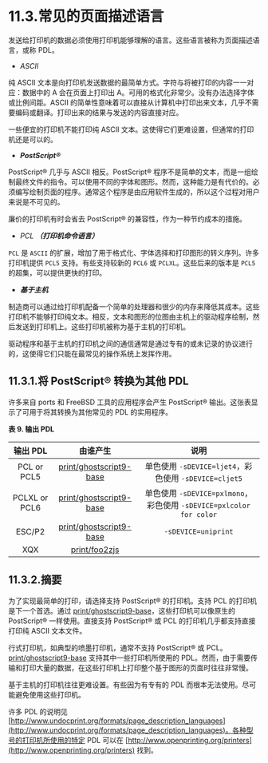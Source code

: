 # 11.3.常见的页面描述语言

发送给打印机的数据必须使用打印机能够理解的语言。这些语言被称为页面描述语言，或称 PDL。

- _ASCII_

纯 ASCII 文本是向打印机发送数据的最简单方式。字符与将被打印的内容一一对应：数据中的 A 会在页面上打印出 A。可用的格式化非常少。没有办法选择字体或比例间距。ASCII 的简单性意味着可以直接从计算机中打印出来文本，几乎不需要编码或翻译。打印出来的结果与发送的内容直接对应。

一些便宜的打印机不能打印纯 ASCII 文本。这使得它们更难设置，但通常的打印机还是可以的。

- _**PostScript®**_

PostScript® 几乎与 ASCII 相反。PostScript® 程序不是简单的文本，而是一组绘制最终文件的指令。可以使用不同的字体和图形。然而，这种能力是有代价的。必须编写绘制页面的程序。通常这个程序是由应用软件生成的，所以这个过程对用户来说是不可见的。

廉价的打印机有时会省去 PostScript® 的兼容性，作为一种节约成本的措施。

- _PCL_ _**（打印机命令语言）**_

`PCL` 是 `ASCII` 的扩展，增加了用于格式化、字体选择和打印图形的转义序列。许多打印机提供 `PCL5` 支持。有些支持较新的 `PCL6` 或 `PCLXL`。这些后来的版本是 `PCL5` 的超集，可以提供更快的打印。

- _**基于主机**_

制造商可以通过给打印机配备一个简单的处理器和很少的内存来降低其成本。这些打印机不能够打印纯文本。相反，文本和图形的位图由主机上的驱动程序绘制，然后发送到打印机上。这些打印机被称为基于主机的打印机。

驱动程序和基于主机的打印机之间的通信通常是通过专有的或未记录的协议进行的，这使得它们只能在最常见的操作系统上发挥作用。

## 11.3.1.将 PostScript® 转换为其他 PDL

许多来自 ports 和 FreeBSD 工具的应用程序会产生 PostScript® 输出。这张表显示了可用于将其转换为其他常见的 PDL 的实用程序。

**表 9. 输出 PDL**

|   输出 PDL    |                                             由谁产生                                             |                                说明                                 |
| :-----------: | :----------------------------------------------------------------------------------------------: | :-----------------------------------------------------------------: |
|  PCL or PCL5  | [print/ghostscript9-base](https://cgit.freebsd.org/ports/tree/print/ghostscript9-base/pkg-descr) |        单色使用 `-sDEVICE=ljet4`，彩色使用 `-sDEVICE=cljet5`        |
| PCLXL or PCL6 | [print/ghostscript9-base](https://cgit.freebsd.org/ports/tree/print/ghostscript9-base/pkg-descr) | 单色使用 `-sDEVICE=pxlmono`，彩色使用 `-sDEVICE=pxlcolor for color` |
|    ESC/P2     | [print/ghostscript9-base](https://cgit.freebsd.org/ports/tree/print/ghostscript9-base/pkg-descr) |                         `-sDEVICE=uniprint`                         |
|      XQX      |           [print/foo2zjs](https://cgit.freebsd.org/ports/tree/print/foo2zjs/pkg-descr)           |                                                                     |

## 11.3.2.摘要

为了实现最简单的打印，请选择支持 PostScript® 的打印机。支持 PCL 的打印机是下一个首选。通过 [print/ghostscript9-base](https://cgit.freebsd.org/ports/tree/print/ghostscript9-base/pkg-descr)，这些打印机可以像原生的 PostScript® 一样使用。直接支持 PostScript® 或 PCL 的打印机几乎都支持直接打印纯 ASCII 文本文件。

行式打印机，如典型的喷墨打印机，通常不支持 PostScript® 或 PCL。[print/ghostscript9-base](https://cgit.freebsd.org/ports/tree/print/ghostscript9-base/pkg-descr) 支持其中一些打印机所使用的 PDL。然而，由于需要传输和打印大量的数据，在这些打印机上打印整个基于图形的页面时往往非常慢。

基于主机的打印机往往更难设置。有些因为有专有的 PDL 而根本无法使用。尽可能避免使用这些打印机。

许多 PDL 的说明见 [http://www.undocprint.org/formats/page_description_languages](http://www.undocprint.org/formats/page_description_languages)。各种型号的打印机所使用的特定 PDL 可以在 [http://www.openprinting.org/printers](http://www.openprinting.org/printers) 找到。